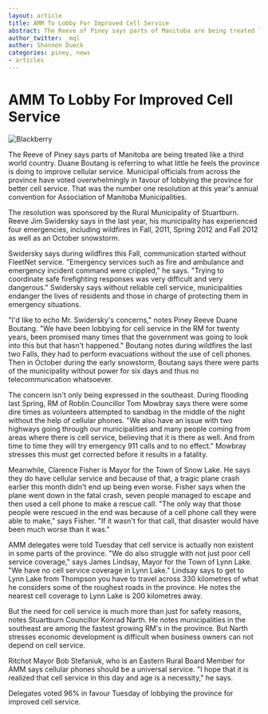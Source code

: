 ```yaml
---
layout: article
title: AMM To Lobby For Improved Cell Service
abstract: The Reeve of Piney says parts of Manitoba are being treated like a third world country. Duane Boutang is referring to what little he feels the province is doing to improve cellular service. Municipal officials from across the province have voted overwhelmingly in favour of lobbying the province for better cell service. 
author_twitter: _mql
author: Shannon Dueck
categories: piney, news
- articles
---
```


# AMM To Lobby For Improved Cell Service

![Blackberry](http://www.steinbachonline.com/images/stories/newsphotos/2012/11_November/blackberry.jpg)

The Reeve of Piney says parts of Manitoba are being treated like a third world country. Duane Boutang is referring to what little he feels the province is doing to improve cellular service. Municipal officials from across the province have voted overwhelmingly in favour of lobbying the province for better cell service. That was the number one resolution at this year's annual convention for Association of Manitoba Municipalities.

The resolution was sponsored by the Rural Municipality of Stuartburn. Reeve Jim Swidersky says in the last year, his municipality has experienced four emergencies, including wildfires in Fall, 2011, Spring 2012 and Fall 2012 as well as an October snowstorm.

Swidersky says during wildfires this Fall, communication started without FleetNet service. "Emergency services such as fire and ambulance and emergency incident command were crippled," he says. "Trying to coordinate safe firefighting responses was very difficult and very dangerous." Swidersky says without reliable cell service, municipalities endanger the lives of residents and those in charge of protecting them in emergency situations.

"I'd like to echo Mr. Swidersky's concerns," notes Piney Reeve Duane Boutang. "We have been lobbying for cell service in the RM for twenty years, been promised many times that the government was going to look into this but that hasn't happened." Boutang notes during wildfires the last two Falls, they had to perform evacuations without the use of cell phones. Then in October during the early snowstorm, Boutang says there were parts of the municipality without power for six days and thus no telecommunication whatsoever.

The concern isn't only being expressed in the southeast. During flooding last Spring, RM of Roblin Councillor Tom Mowbray says there were some dire times as volunteers attempted to sandbag in the middle of the night without the help of cellular phones. "We also have an issue with two highways going through our municipalities and many people coming from areas where there is cell service, believing that it is there as well. And from time to time they will try emergency 911 calls and to no effect." Mowbray stresses this must get corrected before it results in a fatality.

Meanwhile, Clarence Fisher is Mayor for the Town of Snow Lake. He says they do have cellular service and because of that, a tragic plane crash earlier this month didn't end up being even worse. Fisher says when the plane went down in the fatal crash, seven people managed to escape and then used a cell phone to make a rescue call.  "The only way that those people were rescued in the end was because of a cell phone call they were able to make," says Fisher. "If it wasn't for that call, that disaster would have been much worse than it was."

AMM delegates were told Tuesday that cell service is actually non existent in some parts of the province. "We do also struggle with not just poor cell service coverage," says James Lindsay, Mayor for the Town of Lynn Lake. "We have no cell service coverage in Lynn Lake." Lindsay says to get to Lynn Lake from Thompson you have to travel across 330 kilometres of what he considers some of the roughest roads in the province. He notes the nearest cell coverage to Lynn Lake is 200 kilometres away.

But the need for cell service is much more than just for safety reasons, notes Stuartburn Councillor Konrad Narth. He notes municipalities in the southeast are among the fastest growing RM's in the province. But Narth stresses economic development is difficult when business owners can not depend on cell service.

Ritchot Mayor Bob Stefaniuk, who is an Eastern Rural Board Member for AMM says cellular phones should be a universal service. "I hope that it is realized that cell service in this day and age is a necessity," he says.

Delegates voted 96% in favour Tuesday of lobbying the province for improved cell service.